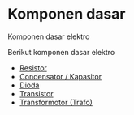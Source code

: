 # Komponen dasar

Komponen dasar elektro 

Berikut komponen dasar elektro
- [Resistor](resistor.md)
- [Condensator / Kapasitor]()
- [Dioda]()
- [Transistor]()
- [Transformotor (Trafo)]()